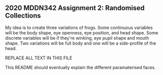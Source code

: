 ## 2020 MDDN342 Assignment 2: Randomised Collections


My idea is to create three variations of frogs. Some continuous variables will be the body shape, eye openness, eye position, and head shape. Some discrete variables will be if they're winking, eye pupil shape and mouth shape. Two variations will be full body and one will be a side-profile of the head.

REPLACE ALL TEXT IN THIS FILE

This README should eventually explain the different paramaterised faces.
